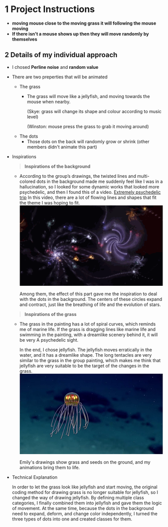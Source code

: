 # 1 Project Instructions
- **moving mouse close to the moving grass it will following the mouse moving**
- **If there isn't a mouse shows up then they will move randomly by themselves**


## 2 Details of my individual approach
- I chosed **Perline noise** and **random value**
- There are two preperties that will be animated
    - The grass
        - The grass will move like a jellyfish, and moving towards the mouse when nearby.
            
            (Skye: grass will change its shape and colour according to music level)

            (Winston: mouse press the grass to grab it moving around)
    - The dots
        - Those dots on the back will randomly grow or shrink
        (other members didn't animate this part)
- Inspirations
    > **Inspirations of the background**
    - According to the group’s drawings, the twisted lines and multi-colored dots in the background made me suddenly feel like I was in a hallucination, so I looked for some dynamic works that looked more psychedelic, and then I found this of a video.
    [Extremely psychedelic trip](https://www.bilibili.com/video/BV1Jx411t73e/?spm_id_from=333.788.recommend_more_video.0&vd_source=f4b5e4083ae34344adca09137a0caeeb)
    In this video, there are a lot of flowing lines and shapes that fit the theme I was hoping to fit.
    ![Part of the video](readmeImages/bili_v_d_1717155078864.gif)

        Among them, the effect of this part gave me the inspiration to deal with the dots in the background. The centers of these circles expand and contract, just like the breathing of life and the evolution of stars.
    > **Inspirations of the grass**
    - The grass in the painting has a lot of spiral curves, which reminds me of marine life. If the grass is dragging lines like marine life and swimming in the painting, with a dreamlike scenery behind it, it will be very A psychedelic sight.

        In the end, I chose jellyfish. The jellyfish moves erratically in the water, and it has a dreamlike shape. The long tentacles are very similar to the grass in the group painting, which makes me think that jellyfish are very suitable to be the target of the changes in the grass.
    ![Jelly](readmeImages/jelly-1.png)

        Emily's drawings show grass and seeds on the ground, and my animations bring them to life.

- Technical Explanation

    In order to let the grass look like jellyfish and start moving, the original coding method for drawing grass is no longer suitable for jellyfish, so I changed the way of drawing jellyfish. By defining multiple class categories, I finally combined them into jellyfish and gave them the logic of movement. At the same time, because the dots in the background need to expand, deform, and change color independently, I turned the three types of dots into one and created classes for them.